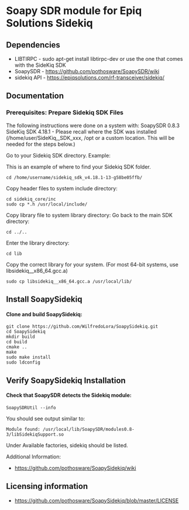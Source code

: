 # Soapy SDR module for Epiq Solutions Sidekiq

## Dependencies
* LIBTIRPC - sudo apt-get install libtirpc-dev or use the one that comes with the SideKiq SDK
* SoapySDR - https://github.com/pothosware/SoapySDR/wiki
* sidekiq API - https://epiqsolutions.com/rf-transceiver/sidekiq/

## Documentation

### Prerequisites: Prepare Sidekiq SDK Files

The following instructions were done on a system with:
SoapySDR 0.8.3 
SideKiq SDK 4.18.1 - Please recall where the SDK was installed (/home/user/SideKiq,_SDK_xxx, /opt or a custom location. This will be needed for the steps below.)

Go to your Sidekiq SDK directory.
Example:

This is an example of where to find your Sidekiq SDK folder.
```
cd /home/username/sidekiq_sdk_v4.18.1-13-g58be05ffb/
```

Copy header files to system include directory:
```
cd sidekiq_core/inc
sudo cp *.h /usr/local/include/
```
Copy library file to system library directory:
Go back to the main SDK directory:
```
cd ../..
```

Enter the library directory:
```
cd lib
```

Copy the correct library for your system.
(For most 64-bit systems, use libsidekiq__x86_64.gcc.a)

```
sudo cp libsidekiq__x86_64.gcc.a /usr/local/lib/
```

## Install SoapySidekiq
#### Clone and build SoapySidekiq:

```
git clone https://github.com/WilfredoLora/SoapySidekiq.git
cd SoapySidekiq
mkdir build
cd build
cmake ..
make
sudo make install
sudo ldconfig
```
## Verify SoapySidekiq Installation
#### Check that SoapySDR detects the Sidekiq module:

```
SoapySDRUtil --info
```

You should see output similar to:
```
Module found: /usr/local/lib/SoapySDR/modules0.8-3/libSidekiqSupport.so
```
Under Available factories, sidekiq should be listed.

Additional Information:
* https://github.com/pothosware/SoapySidekiq/wiki

## Licensing information

* https://github.com/pothosware/SoapySidekiq/blob/master/LICENSE
